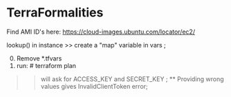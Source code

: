 # TerraFormalities

Find AMI ID's here:
https://cloud-images.ubuntu.com/locator/ec2/


lookup() in instance >> create a "map" variable in vars ;


0. Remove *.tfvars
1. run: # terraform plan
>> will ask for ACCESS_KEY and SECRET_KEY ;
** Providing wrong values gives InvalidClientToken error;

